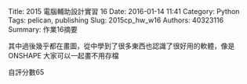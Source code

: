 Title: 2015 電腦輔助設計實習 16
Date: 2016-01-14 11:41
Category: Python
Tags: pelican, publishing
Slug: 2015cp_hw_w16
Authors: 40323116
Summary: 作業16摘要

其中過後幾乎都在畫圖，從中學到了很多東西也認識了很好用的軟體，像是ONSHAPE 大家可以一起畫不用存檔

自評分數65
